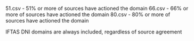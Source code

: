 51.csv - 51% or more of sources have actioned the domain
66.csv - 66% or more of sources have actioned the domain
80.csv - 80% or more of sources have actioned the domain

IFTAS DNI domains are always included, regardless of source agreement
